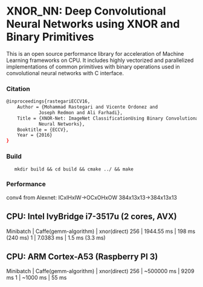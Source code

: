 # XNOR_NN: Deep Convolutional Neural Networks using XNOR and Binary Primitives

This is an open source performance library for acceleration of Machine Learning
frameworks on CPU. It includes highly vectorized and parallelized
implementations of common primitives with binary operations used in
convolutional neural networks with C interface.

### Citation
```bash
@inproceedings{rastegariECCV16,
    Author = {Mohammad Rastegari and Vicente Ordonez and
            Joseph Redmon and Ali Farhadi},
    Title = {XNOR-Net: ImageNet ClassificationUsing Binary Convolutional
            Neural Networks},
    Booktitle = {ECCV},
    Year = {2016}
}
```

### Build
```
   mkdir build && cd build && cmake ../ && make
```

### Performance
conv4 from Alexnet:
ICxIHxIW->OCxOHxOW
384x13x13->384x13x13

CPU: Intel IvyBridge i7-3517u (2 cores, AVX)
--------------------------------------------------------------------------------
Minibatch   |   Caffe(gemm-algorithm)   |   xnor(direct)
256         |   1944.55 ms              |   198 ms (240 ms)
1           |   7.0383 ms               |   1.5 ms (3.3 ms)

CPU: ARM Cortex-A53 (Raspberry PI 3)
--------------------------------------------------------------------------------
Minibatch   |   Caffe(gemm-algorithm)   |   xnor(direct)
256         |   ~500000 ms              |   9209 ms
1           |   ~1000 ms                |   55 ms
